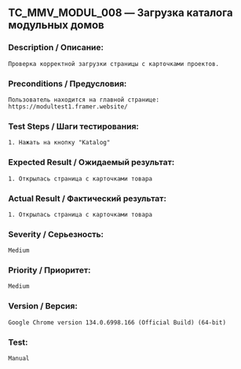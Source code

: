 ## TC_MMV_MODUL_008 — Загрузка каталога модульных домов

### Description / Описание:
    Проверка корректной загрузки страницы с карточками проектов.

### Preconditions / Предусловия:
    Пользователь находится на главной странице: https://modultest1.framer.website/

### Test Steps / Шаги тестирования:
    1. Нажать на кнопку "Katalog"

### Expected Result / Ожидаемый результат:
    1. Открылась страница с карточками товара

### Actual Result / Фактический результат:
    1. Открылась страница с карточками товара

### Severity / Серьезность:  
    Medium

### Priority / Приоритет:
    Medium

### Version / Версия:
    Google Chrome version 134.0.6998.166 (Official Build) (64-bit)

### Test:
    Manual
